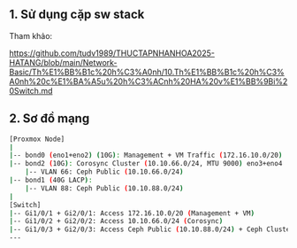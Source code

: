 ## 1. Sử dụng cặp sw stack

Tham khảo:

https://github.com/tudv1989/THUCTAPNHANHOA2025-HATANG/blob/main/Network-Basic/Th%E1%BB%B1c%20h%C3%A0nh/10.Th%E1%BB%B1c%20h%C3%A0nh%20c%E1%BA%A5u%20h%C3%ACnh%20HA%20v%E1%BB%9Bi%20Switch.md

## 2. Sơ đồ mạng 

```Bash
[Proxmox Node]
|
|-- bond0 (eno1+eno2) (10G): Management + VM Traffic (172.16.10.0/20)  - Cắm vào cặp sw stack ví dụ Gi1/0/1 + Gi2/0/1
|-- bond2 (10G): Corosync Cluster (10.10.66.0/24, MTU 9000) eno3+eno4  Cắm vào cặp sw stack ví dụ Gi1/0/2 + Gi2/0/2 - Đường chỉ định cho live migrate máy ảo
    |-- VLAN 66: Ceph Public (10.10.66.0/24)
|-- bond1 (40G LACP): 
    |-- VLAN 88: Ceph Public (10.10.88.0/24)
|
[Switch]
|-- Gi1/0/1 + Gi2/0/1: Access 172.16.10.0/20 (Management + VM)
|-- Gi1/0/2 + Gi2/0/2: Access 10.10.66.0/24 (Corosync)
|-- Gi1/0/3 + Gi2/0/3: Access Ceph Public (10.10.88.0/24) + Ceph Cluster
---
```